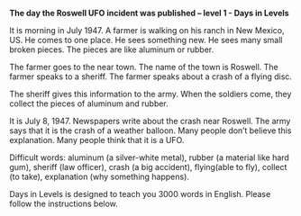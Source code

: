 <p><strong>The day the Roswell UFO incident was published – level 1 - Days in Levels</strong></p>
<p>It is morning in July 1947. A farmer is walking on his ranch in New Mexico, US. He comes to one place. He sees something new. He sees many small broken pieces. The pieces are like aluminum or rubber.</p>
<p>The farmer goes to the near town. The name of the town is Roswell. The farmer speaks to a sheriff. The farmer speaks about a crash of a flying disc.</p>
<p>The sheriff gives this information to the army. When the soldiers come, they collect the pieces of aluminum and rubber.</p>
<p>It is July 8, 1947. Newspapers write about the crash near Roswell. The army says that it is the crash of a weather balloon. Many people don’t believe this explanation. Many people think that it is a UFO.</p>
<p>Difficult words: aluminum (a silver-white metal), rubber (a material like hard gum), sheriff (law officer), crash (a big accident), flying(able to fly), collect (to take), explanation (why something happens).</p>
<p>Days in Levels is designed to teach you 3000 words in English. Please follow the instructions
below.</p>